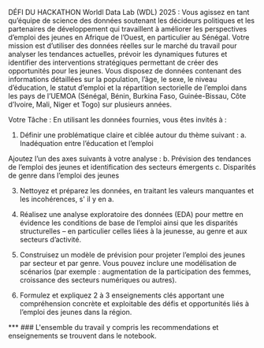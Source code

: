 DÉFI DU HACKATHON Worldl Data Lab (WDL) 2025 :
Vous agissez en tant qu’équipe de science des données soutenant les décideurs politiques et les partenaires de développement qui travaillent à améliorer les 
perspectives d’emploi des jeunes en Afrique de l’Ouest, en particulier au Sénégal. Votre mission est d’utiliser des données réelles sur le marché du travail pour analyser 
les tendances actuelles, prévoir les dynamiques futures et identifier des interventions stratégiques permettant de créer des opportunités pour les jeunes. 
Vous disposez de données contenant des informations détaillées sur la population, l’âge, le sexe, le niveau d’éducation, le statut d’emploi et la répartition sectorielle
de l’emploi dans les pays de l’UEMOA (Sénégal, Bénin, Burkina Faso, Guinée-Bissau, Côte d’Ivoire, Mali, Niger et Togo) sur plusieurs années. 

Votre Tâche : 
En utilisant les données fournies, vous êtes invités à : 

1. Définir une problématique claire et ciblée autour du thème suivant : 
a. Inadéquation entre l’éducation et l’emploi

Ajoutez l’un des axes suivants à votre analyse : 
b. Prévision des tendances de l’emploi des jeunes et identification des secteurs émergents
c. Disparités de genre dans l’emploi des jeunes 

3. Nettoyez et préparez les données, en traitant les valeurs manquantes et les incohérences, s' il y en a.

4. Réalisez une analyse exploratoire des données (EDA) pour mettre en évidence 
les conditions de base de l’emploi ainsi que les disparités structurelles – en particulier celles liées à la jeunesse, au genre et aux secteurs d’activité.

6. Construisez un modèle de prévision pour projeter l’emploi des jeunes par secteur et par genre. Vous pouvez inclure une modélisation de scénarios (par 
exemple : augmentation de la participation des femmes, croissance des secteurs numériques ou autres).

8. Formulez et expliquez 2 à 3 enseignements clés apportant une compréhension concrète et exploitable des défis et opportunités liés à l’emploi des jeunes dans la région.


*** ### L'ensemble du travail y compris les recommendations et enseignements se trouvent dans le notebook. 
